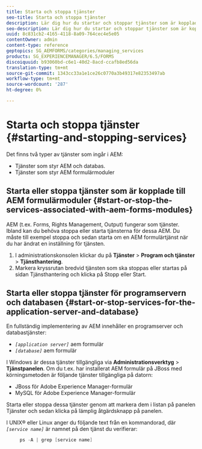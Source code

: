 ```yaml
---
title: Starta och stoppa tjänster
seo-title: Starta och stoppa tjänster
description: Lär dig hur du startar och stoppar tjänster som är kopplade till AEM Forms-moduler samt programservern och databasen.
seo-description: Lär dig hur du startar och stoppar tjänster som är kopplade till AEM Forms-moduler samt programservern och databasen.
uuid: 8c831cb2-4165-4118-8a09-764cec4e5e05
contentOwner: admin
content-type: reference
geptopics: SG_AEMFORMS/categories/managing_services
products: SG_EXPERIENCEMANAGER/6.5/FORMS
discoiquuid: b93060bd-c6e1-40d2-8acd-ccafb8ed56da
translation-type: tm+mt
source-git-commit: 1343cc33a1e1ce26c0770a3b49317e82353497ab
workflow-type: tm+mt
source-wordcount: '287'
ht-degree: 0%

---
```



# Starta och stoppa tjänster {#starting-and-stopping-services}

Det finns två typer av tjänster som ingår i AEM:

* Tjänster som styr AEM och databas.
* Tjänster som styr AEM formulärmoduler

## Starta eller stoppa tjänster som är kopplade till AEM formulärmoduler {#start-or-stop-the-services-associated-with-aem-forms-modules}

AEM (t.ex. Forms, Rights Management, Output) fungerar som tjänster. Ibland kan du behöva stoppa eller starta tjänsterna för dessa AEM. Du måste till exempel stoppa och sedan starta om en AEM formulärtjänst när du har ändrat en inställning för tjänsten.

1. I administrationskonsolen klickar du på **Tjänster** > **Program och tjänster** > **Tjänsthantering**.
1. Markera kryssrutan bredvid tjänsten som ska stoppas eller startas på sidan Tjänsthantering och klicka på Stopp eller Start.

## Starta eller stoppa tjänster för programservern och databasen {#start-or-stop-services-for-the-application-server-and-database}

En fullständig implementering av AEM innehåller en programserver och databastjänster:

* *`[application server]`* aem formulär
* *`[database]`* aem formulär

I Windows är dessa tjänster tillgängliga via **Administrationsverktyg** > **Tjänstpanelen**. Om du t.ex. har installerat AEM formulär på JBoss med körningsmetoden är följande tjänster tillgängliga på datorn:

* JBoss för Adobe Experience Manager-formulär
* MySQL för Adobe Experience Manager-formulär

Starta eller stoppa dessa tjänster genom att markera dem i listan på panelen Tjänster och sedan klicka på lämplig åtgärdsknapp på panelen.

I UNIX® eller Linux anger du följande text från en kommandorad, där *`[service name]`* är namnet på den tjänst du verifierar:

```java
     ps -A | grep [service name]
```

